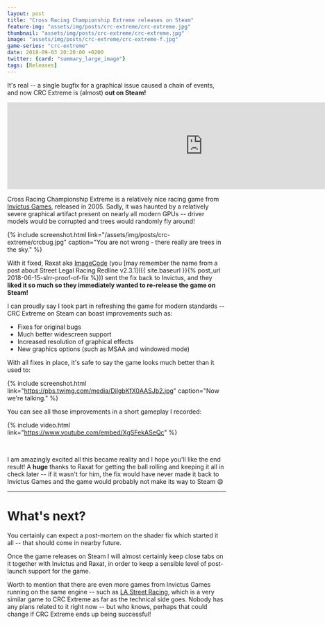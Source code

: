 ```yaml
---
layout: post
title: "Cross Racing Championship Extreme releases on Steam"
feature-img: "assets/img/posts/crc-extreme/crc-extreme.jpg"
thumbnail: "assets/img/posts/crc-extreme/crc-extreme.jpg"
image: "assets/img/posts/crc-extreme/crc-extreme-f.jpg"
game-series: "crc-extreme"
date: 2018-09-03 20:20:00 +0200
twitter: {card: "summary_large_image"}
tags: [Releases]
---
```


It's real -- a single bugfix for a graphical issue caused a chain of events, and now CRC Extreme is (almost) **out on Steam!**

<div align="center">
<iframe src="https://store.steampowered.com/widget/925550/" frameborder="0" width="900" height="200"></iframe>
</div>

Cross Racing Championship Extreme is a relatively nice racing game from [Invictus Games](http://invictus.com/), released in 2005.
Sadly, it was haunted by a relatively severe graphical artifact present on nearly all modern GPUs -- driver models would be corrupted
and trees would randomly fly around!

{% include screenshot.html link="/assets/img/posts/crc-extreme/crcbug.jpg" caption="You are not wrong - there really are trees in the sky." %}

With it fixed, Raxat aka [ImageCode](http://image-code.com/) (you [may remember the name from a post about Street Legal Racing Redline v2.3.1]({{ site.baseurl }}{% post_url 2018-06-15-slrr-proof-of-fix %}))
sent the fix back to Invictus, and they **liked it so much so they immediately wanted to re-release the game on Steam!**

I can proudly say I took part in refreshing the game for modern standards -- CRC Extreme on Steam can boast improvements such as:

* Fixes for original bugs
* Much better widescreen support
* Increased resolution of graphical effects
* New graphics options (such as MSAA and windowed mode)

With all fixes in place, it's safe to say the game looks much better than it used to:

{% include screenshot.html link="https://pbs.twimg.com/media/DilgbKfX0AASJb2.jpg" caption="Now we're talking." %}

You can see all those improvements in a short gameplay I recorded:

{% include video.html link="https://www.youtube.com/embed/XgSFekASeQc" %}

<br>

I am amazingly excited all this became reality and I hope you'll like the end result! A **huge** thanks to Raxat for getting the ball rolling and keeping it all in check later --
if it wasn't for him, the fix would have never made it back to Invictus Games and the game would probably not make its way to Steam 😄

***

# What's next?

You certainly can expect a post-mortem on the shader fix which started it all -- that should come in nearby future.

Once the game releases on Steam I will almost certainly keep close tabs on it together with Invictus and Raxat,
in order to keep a sensible level of post-launch support for the game.

Worth to mention that there are even more games from Invictus Games running on the same engine -- such as [LA Street Racing](https://en.wikipedia.org/wiki/L.A._Street_Racing),
which is a very similar game to CRC Extreme as far as the technical side goes.
Nobody has any plans related to it right now -- but who knows, perhaps that could change if CRC Extreme ends up being successful!
